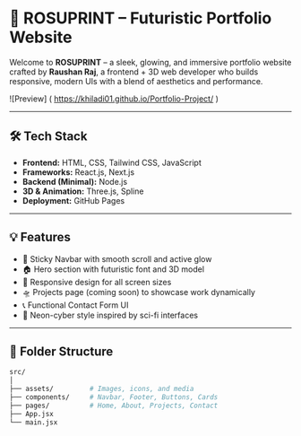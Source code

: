 # 🚀 ROSUPRINT – Futuristic Portfolio Website

Welcome to **ROSUPRINT** – a sleek, glowing, and immersive portfolio website crafted by **Raushan Raj**, a frontend + 3D web developer who builds responsive, modern UIs with a blend of aesthetics and performance.

![Preview] ( https://khiladi01.github.io/Portfolio-Project/ )

---

## 🛠️ Tech Stack

- **Frontend:** HTML, CSS, Tailwind CSS, JavaScript
- **Frameworks:** React.js, Next.js
- **Backend (Minimal):** Node.js
- **3D & Animation:** Three.js, Spline
- **Deployment:** GitHub Pages

---

## 💡 Features

- 🔗 Sticky Navbar with smooth scroll and active glow
- 🏠 Hero section with futuristic font and 3D model
- 🎯 Responsive design for all screen sizes
- 🛸 Projects page (coming soon) to showcase work dynamically
- 📞 Functional Contact Form UI
- 🌌 Neon-cyber style inspired by sci-fi interfaces

---

## 📂 Folder Structure

```bash
src/
│
├── assets/         # Images, icons, and media
├── components/     # Navbar, Footer, Buttons, Cards
├── pages/          # Home, About, Projects, Contact
├── App.jsx
└── main.jsx
